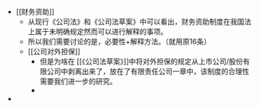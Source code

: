 - [[财务资助]]
	- 从现行《公司法》和《公司法草案》中可以看出，财务资助制度在我国法上属于未明确规定然而可以进行解释的事项。
	- 所以我们需要讨论的是，必要性+解释方法。（就用原16条）
	- [[公司对外担保]]
		- 但是为啥在 [[《公司法草案》]]中将对外担保的规定从上市公司/股份有限公司中剥离出来了，放在了有限责任公司一章中，该制度的合理性需要我们进一步的研究。
		-
-